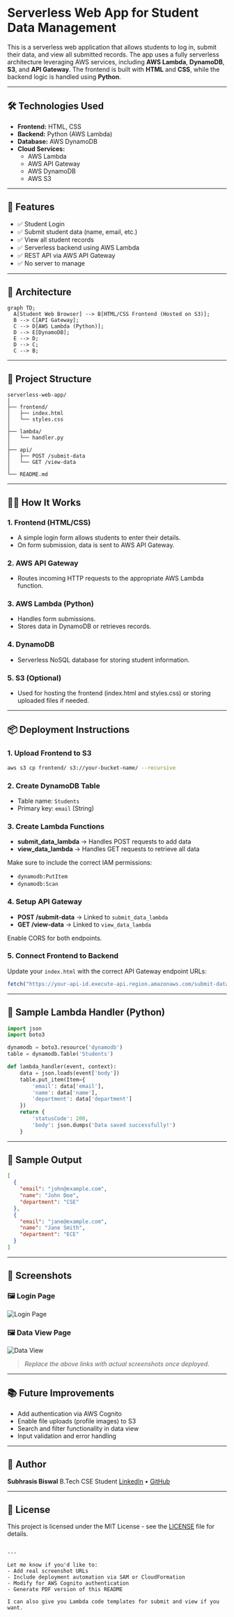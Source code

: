 
# Serverless Web App for Student Data Management

This is a serverless web application that allows students to log in, submit their data, and view all submitted records. The app uses a fully serverless architecture leveraging AWS services, including **AWS Lambda**, **DynamoDB**, **S3**, and **API Gateway**. The frontend is built with **HTML** and **CSS**, while the backend logic is handled using **Python**.

---

## 🛠️ Technologies Used

- **Frontend:** HTML, CSS
- **Backend:** Python (AWS Lambda)
- **Database:** AWS DynamoDB
- **Cloud Services:**
  - AWS Lambda
  - AWS API Gateway
  - AWS DynamoDB
  - AWS S3

---

## 🚀 Features

- ✅ Student Login
- ✅ Submit student data (name, email, etc.)
- ✅ View all student records
- ✅ Serverless backend using AWS Lambda
- ✅ REST API via AWS API Gateway
- ✅ No server to manage

---

## 🧱 Architecture

```mermaid
graph TD;
  A[Student Web Browser] --> B[HTML/CSS Frontend (Hosted on S3)];
  B --> C[API Gateway];
  C --> D[AWS Lambda (Python)];
  D --> E[DynamoDB];
  E --> D;
  D --> C;
  C --> B;
````

---

## 📂 Project Structure

```
serverless-web-app/
│
├── frontend/
│   ├── index.html
│   └── styles.css
│
├── lambda/
│   └── handler.py
│
├── api/
│   ├── POST /submit-data
│   └── GET /view-data
│
└── README.md
```

---

## 🧑‍💻 How It Works

### 1. Frontend (HTML/CSS)

* A simple login form allows students to enter their details.
* On form submission, data is sent to AWS API Gateway.

### 2. AWS API Gateway

* Routes incoming HTTP requests to the appropriate AWS Lambda function.

### 3. AWS Lambda (Python)

* Handles form submissions.
* Stores data in DynamoDB or retrieves records.

### 4. DynamoDB

* Serverless NoSQL database for storing student information.

### 5. S3 (Optional)

* Used for hosting the frontend (index.html and styles.css) or storing uploaded files if needed.

---

## 📦 Deployment Instructions

### 1. Upload Frontend to S3

```bash
aws s3 cp frontend/ s3://your-bucket-name/ --recursive
```

### 2. Create DynamoDB Table

* Table name: `Students`
* Primary key: `email` (String)

### 3. Create Lambda Functions

* **submit\_data\_lambda** → Handles POST requests to add data
* **view\_data\_lambda** → Handles GET requests to retrieve all data

Make sure to include the correct IAM permissions:

* `dynamodb:PutItem`
* `dynamodb:Scan`

### 4. Setup API Gateway

* **POST /submit-data** → Linked to `submit_data_lambda`
* **GET /view-data** → Linked to `view_data_lambda`

Enable CORS for both endpoints.

### 5. Connect Frontend to Backend

Update your `index.html` with the correct API Gateway endpoint URLs:

```javascript
fetch("https://your-api-id.execute-api.region.amazonaws.com/submit-data", { ... })
```

---

## 🧪 Sample Lambda Handler (Python)

```python
import json
import boto3

dynamodb = boto3.resource('dynamodb')
table = dynamodb.Table('Students')

def lambda_handler(event, context):
    data = json.loads(event['body'])
    table.put_item(Item={
        'email': data['email'],
        'name': data['name'],
        'department': data['department']
    })
    return {
        'statusCode': 200,
        'body': json.dumps('Data saved successfully!')
    }
```

---

## 🧾 Sample Output

```json
[
  {
    "email": "john@example.com",
    "name": "John Doe",
    "department": "CSE"
  },
  {
    "email": "jane@example.com",
    "name": "Jane Smith",
    "department": "ECE"
  }
]
```

---

## 📸 Screenshots

### 🖼️ Login Page

![Login Page](https://via.placeholder.com/600x300.png?text=Login+Page)

### 🖼️ Data View Page

![Data View](https://via.placeholder.com/600x300.png?text=Student+Data+Table)

> *Replace the above links with actual screenshots once deployed.*

---

## 📚 Future Improvements

* Add authentication via AWS Cognito
* Enable file uploads (profile images) to S3
* Search and filter functionality in data view
* Input validation and error handling

---

## 📌 Author

**Subhrasis Biswal**
B.Tech CSE Student
[LinkedIn](https://linkedin.com) • [GitHub](https://github.com/Subhrasis-168)

---

## 📄 License

This project is licensed under the MIT License - see the [LICENSE](LICENSE) file for details.

```

---

Let me know if you'd like to:
- Add real screenshot URLs
- Include deployment automation via SAM or CloudFormation
- Modify for AWS Cognito authentication
- Generate PDF version of this README

I can also give you Lambda code templates for submit and view if you want.
```
